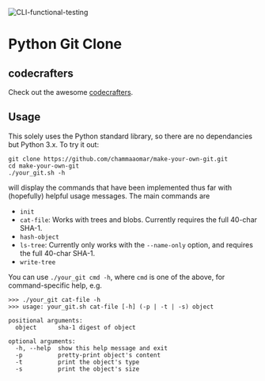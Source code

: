 ![CLI-functional-testing](https://github.com/chammaaomar/make-your-own-git/workflows/CLI-functional-testing/badge.svg)
# Python Git Clone

## codecrafters

Check out the awesome [codecrafters](https://codecrafters.io).

## Usage
This solely uses the Python standard library, so there are no dependancies but Python 3.x. To try it out:
```
git clone https://github.com/chammaaomar/make-your-own-git.git
cd make-your-own-git
./your_git.sh -h
```

will display the commands that have been implemented thus far with (hopefully) helpful usage messages. The main commands are

- `init`
- `cat-file`: Works with trees and blobs. Currently requires the full 40-char SHA-1.
- `hash-object`
- `ls-tree`: Currently only works with the `--name-only` option, and requires the full 40-char SHA-1.
- `write-tree`

You can use `./your_git cmd -h`, where `cmd` is one of the above, for command-specific help, e.g.

```
>>> ./your_git cat-file -h
>>> usage: your_git.sh cat-file [-h] (-p | -t | -s) object

positional arguments:
  object      sha-1 digest of object

optional arguments:
  -h, --help  show this help message and exit
  -p          pretty-print object's content
  -t          print the object's type
  -s          print the object's size
```

